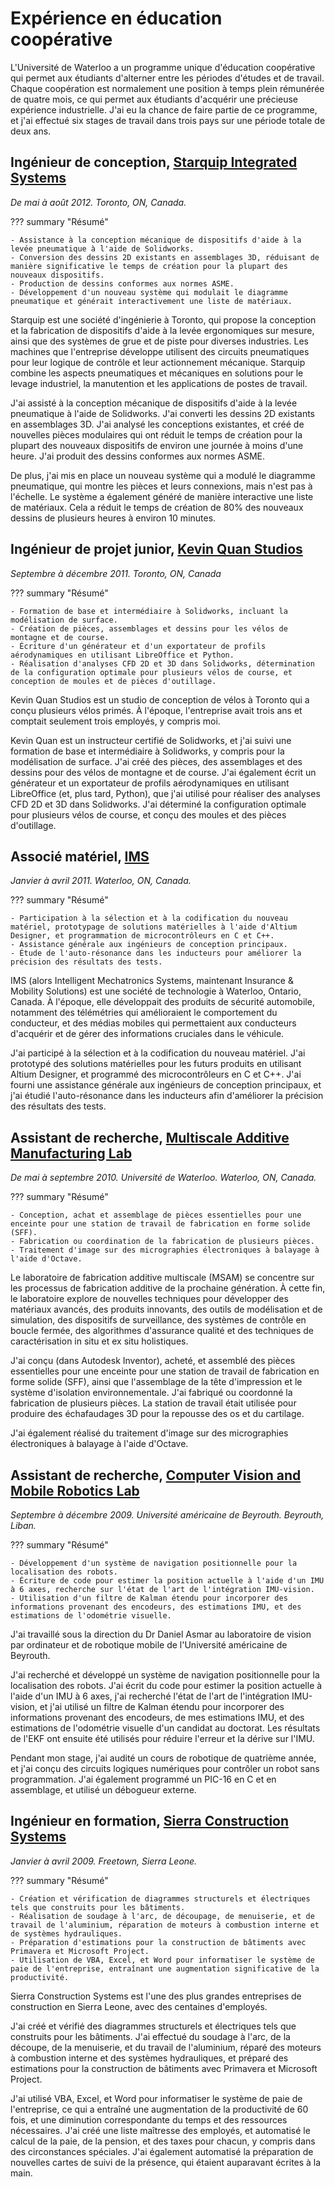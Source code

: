 # Expérience en éducation coopérative
L'Université de Waterloo a un programme unique d'éducation coopérative qui permet aux étudiants d'alterner entre les périodes d'études et de travail.
Chaque coopération est normalement une position à temps plein rémunérée de quatre mois, ce qui permet aux étudiants d'acquérir une précieuse expérience industrielle.
J'ai eu la chance de faire partie de ce programme, et j'ai effectué six stages de travail dans trois pays sur une période totale de deux ans.

## Ingénieur de conception, [Starquip Integrated Systems](https://www.starquip.com/)
_De mai à août 2012. Toronto, ON, Canada._

??? summary "Résumé"

    - Assistance à la conception mécanique de dispositifs d'aide à la levée pneumatique à l'aide de Solidworks.
    - Conversion des dessins 2D existants en assemblages 3D, réduisant de manière significative le temps de création pour la plupart des nouveaux dispositifs.
    - Production de dessins conformes aux normes ASME.
    - Développement d'un nouveau système qui modulait le diagramme pneumatique et générait interactivement une liste de matériaux.

Starquip est une société d'ingénierie à Toronto, qui propose la conception et la fabrication de dispositifs d'aide à la levée ergonomiques sur mesure,
ainsi que des systèmes de grue et de piste pour diverses industries.
Les machines que l'entreprise développe utilisent des circuits pneumatiques pour leur logique de contrôle et leur actionnement mécanique.
Starquip combine les aspects pneumatiques et mécaniques en solutions pour le levage industriel, la manutention et les applications de postes de travail.

J'ai assisté à la conception mécanique de dispositifs d'aide à la levée pneumatique à l'aide de Solidworks.
J'ai converti les dessins 2D existants en assemblages 3D.
J'ai analysé les conceptions existantes, et créé de nouvelles pièces modulaires qui ont réduit le temps de création pour la plupart des nouveaux dispositifs
de environ une journée à moins d'une heure.
J'ai produit des dessins conformes aux normes ASME.

De plus, j'ai mis en place un nouveau système qui a modulé le diagramme pneumatique, qui montre les pièces et leurs connexions, mais n'est pas à l'échelle.
Le système a également généré de manière interactive une liste de matériaux.
Cela a réduit le temps de création de 80% des nouveaux dessins de plusieurs heures à environ 10 minutes.

## Ingénieur de projet junior, [Kevin Quan Studios](https://kqbikes.com)
_Septembre à décembre 2011.  Toronto, ON, Canada_

??? summary "Résumé"

    - Formation de base et intermédiaire à Solidworks, incluant la modélisation de surface.
    - Création de pièces, assemblages et dessins pour les vélos de montagne et de course.
    - Écriture d'un générateur et d'un exportateur de profils aérodynamiques en utilisant LibreOffice et Python.
    - Réalisation d'analyses CFD 2D et 3D dans Solidworks, détermination de la configuration optimale pour plusieurs vélos de course, et conception de moules et de pièces d'outillage.

Kevin Quan Studios est un studio de conception de vélos à Toronto qui a conçu plusieurs vélos primés.
À l'époque, l'entreprise avait trois ans et comptait seulement trois employés, y compris moi.

Kevin Quan est un instructeur certifié de Solidworks, et j'ai suivi une formation de base et intermédiaire à Solidworks, y compris pour la modélisation de surface.
J'ai créé des pièces, des assemblages et des dessins pour des vélos de montagne et de course.
J'ai également écrit un générateur et un exportateur de profils aérodynamiques en utilisant LibreOffice (et, plus tard, Python),
que j'ai utilisé pour réaliser des analyses CFD 2D et 3D dans Solidworks.
J'ai déterminé la configuration optimale pour plusieurs vélos de course, et conçu des moules et des pièces d'outillage.

## Associé matériel, [IMS](https://www.ims.tech/)
_Janvier à avril 2011. Waterloo, ON, Canada._

??? summary "Résumé"

    - Participation à la sélection et à la codification du nouveau matériel, prototypage de solutions matérielles à l'aide d'Altium Designer, et programmation de microcontrôleurs en C et C++.
    - Assistance générale aux ingénieurs de conception principaux.
    - Étude de l'auto-résonance dans les inducteurs pour améliorer la précision des résultats des tests.

IMS (alors Intelligent Mechatronics Systems, maintenant Insurance & Mobility Solutions) est une société de technologie à Waterloo, Ontario, Canada.
À l'époque, elle développait des produits de sécurité automobile, notamment des télémétries qui amélioraient le comportement du conducteur,
et des médias mobiles qui permettaient aux conducteurs d'acquérir et de gérer des informations cruciales dans le véhicule.

J'ai participé à la sélection et à la codification du nouveau matériel.
J'ai prototypé des solutions matérielles pour les futurs produits en utilisant Altium Designer, et programmé des microcontrôleurs en C et C++.
J'ai fourni une assistance générale aux ingénieurs de conception principaux,
et j'ai étudié l'auto-résonance dans les inducteurs afin d'améliorer la précision des résultats des tests.

## Assistant de recherche, [Multiscale Additive Manufacturing Lab](https://msam.uwaterloo.ca)
_De mai à septembre 2010. Université de Waterloo. Waterloo, ON, Canada._

??? summary "Résumé"

    - Conception, achat et assemblage de pièces essentielles pour une enceinte pour une station de travail de fabrication en forme solide (SFF).
    - Fabrication ou coordination de la fabrication de plusieurs pièces.
    - Traitement d'image sur des micrographies électroniques à balayage à l'aide d'Octave.

Le laboratoire de fabrication additive multiscale (MSAM) se concentre sur les processus de fabrication additive de la prochaine génération.
À cette fin, le laboratoire explore de nouvelles techniques pour développer des matériaux avancés, des produits innovants,
des outils de modélisation et de simulation, des dispositifs de surveillance, des systèmes de contrôle en boucle fermée,
des algorithmes d'assurance qualité et des techniques de caractérisation in situ et ex situ holistiques.

J'ai conçu (dans Autodesk Inventor), acheté, et assemblé des pièces essentielles pour une enceinte pour une station de travail de fabrication en forme solide (SFF),
ainsi que l'assemblage de la tête d'impression et le système d'isolation environnementale.
J'ai fabriqué ou coordonné la fabrication de plusieurs pièces.
La station de travail était utilisée pour produire des échafaudages 3D pour la repousse des os et du cartilage.

J'ai également réalisé du traitement d'image sur des micrographies électroniques à balayage à l'aide d'Octave.

## Assistant de recherche, [Computer Vision and Mobile Robotics Lab](https://sites.aub.edu.lb/vrlab/)
_Septembre à décembre 2009. Université américaine de Beyrouth. Beyrouth, Liban._

??? summary "Résumé"

    - Développement d'un système de navigation positionnelle pour la localisation des robots.
    - Écriture de code pour estimer la position actuelle à l'aide d'un IMU à 6 axes, recherche sur l'état de l'art de l'intégration IMU-vision.
    - Utilisation d'un filtre de Kalman étendu pour incorporer des informations provenant des encodeurs, des estimations IMU, et des estimations de l'odométrie visuelle.

J'ai travaillé sous la direction du Dr Daniel Asmar au laboratoire de vision par ordinateur et de robotique mobile de l'Université américaine de Beyrouth.

J'ai recherché et développé un système de navigation positionnelle pour la localisation des robots.
J'ai écrit du code pour estimer la position actuelle à l'aide d'un IMU à 6 axes, j'ai recherché l'état de l'art de l'intégration IMU-vision,
et j'ai utilisé un filtre de Kalman étendu pour incorporer des informations provenant des encodeurs, de mes estimations IMU,
et des estimations de l'odométrie visuelle d'un candidat au doctorat.
Les résultats de l'EKF ont ensuite été utilisés pour réduire l'erreur et la dérive sur l'IMU.

Pendant mon stage, j'ai audité un cours de robotique de quatrième année, et j'ai conçu des circuits logiques numériques pour contrôler un robot sans programmation.
J'ai également programmé un PIC-16 en C et en assemblage, et utilisé un débogueur externe.

## Ingénieur en formation, [Sierra Construction Systems](https://www.sierraconstructionsystems.com/)
_Janvier à avril 2009. Freetown, Sierra Leone._

??? summary "Résumé"

    - Création et vérification de diagrammes structurels et électriques tels que construits pour les bâtiments.
    - Réalisation de soudage à l'arc, de découpage, de menuiserie, et de travail de l'aluminium, réparation de moteurs à combustion interne et de systèmes hydrauliques.
    - Préparation d'estimations pour la construction de bâtiments avec Primavera et Microsoft Project.
    - Utilisation de VBA, Excel, et Word pour informatiser le système de paie de l'entreprise, entraînant une augmentation significative de la productivité.

Sierra Construction Systems est l'une des plus grandes entreprises de construction en Sierra Leone, avec des centaines d'employés.

J'ai créé et vérifié des diagrammes structurels et électriques tels que construits pour les bâtiments.
J'ai effectué du soudage à l'arc, de la découpe, de la menuiserie, et du travail de l'aluminium, réparé des moteurs à combustion interne et des systèmes hydrauliques,
et préparé des estimations pour la construction de bâtiments avec Primavera et Microsoft Project.

J'ai utilisé VBA, Excel, et Word pour informatiser le système de paie de l'entreprise, ce qui a entraîné une augmentation de la productivité de 60 fois,
et une diminution correspondante du temps et des ressources nécessaires.
J'ai créé une liste maîtresse des employés, et automatisé le calcul de la paie, de la pension, et des taxes pour chacun, y compris dans des circonstances spéciales.
J'ai également automatisé la préparation de nouvelles cartes de suivi de la présence, qui étaient auparavant écrites à la main.
